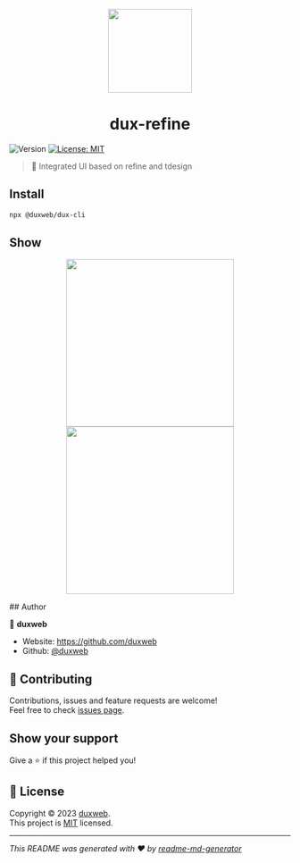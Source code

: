 
<p align="center">
  <img src="https://cdn.jsdelivr.net/gh/duxweb/duxweb/logo.svg" width="150">
<p>

<h1 align="center">dux-refine</h1>
<p>
  <img alt="Version" src="https://img.shields.io/badge/version-0.0.6-blue.svg?cacheSeconds=2592000" />
  <a href="https://github.com/duxweb/dux-refine/blob/main/LICENSE" target="_blank">
    <img alt="License: MIT" src="https://img.shields.io/badge/License-MIT-yellow.svg" />
  </a>
</p>

> 🌲 Integrated UI based on refine and tdesign

## Install

```sh
npx @duxweb/dux-cli
```

## Show

<p align="center">
<a href="https://github.com/duxweb/dux-refine/blob/main/LICENSE" target="_blank">
  <img src="https://cdn.jsdelivr.net/gh/duxweb/dux-refine-docs/public/login.jpg" width="300">
  </a>
  <a href="https://github.com/duxweb/dux-refine/blob/main/LICENSE" target="_blank">
    <img src="https://cdn.jsdelivr.net/gh/duxweb/dux-refine-docs/public/page.jpg" width="300">
  </a>
</p>
## Author

👤 **duxweb**

* Website: https://github.com/duxweb
* Github: [@duxweb](https://github.com/duxweb)

## 🤝 Contributing

Contributions, issues and feature requests are welcome!<br />Feel free to check [issues page](https://github.com/duxweb/dux-refine/issues). 

## Show your support

Give a ⭐️ if this project helped you!

## 📝 License

Copyright © 2023 [duxweb](https://github.com/duxweb).<br />
This project is [MIT](https://github.com/duxweb/dux-refine/blob/main/LICENSE) licensed.

***
_This README was generated with ❤️ by [readme-md-generator](https://github.com/kefranabg/readme-md-generator)_
